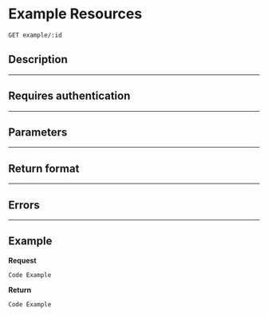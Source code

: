 # Example Resources

    GET example/:id

## Description

***

## Requires authentication

***

## Parameters

***

## Return format

***

## Errors

***

## Example
**Request**

    Code Example

**Return**

    Code Example

